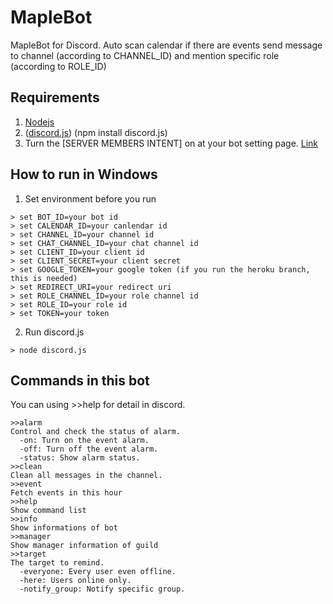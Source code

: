 # MapleBot
MapleBot for Discord.
Auto scan calendar if there are events send message to channel (according to CHANNEL_ID) and mention specific role (according to ROLE_ID)

## Requirements
1. [Nodejs](https://nodejs.org/en/)
2. ([discord.js](https://discord.js.org/#/)) (npm install discord.js)
3. Turn the [SERVER MEMBERS INTENT] on at your bot setting page. [Link](https://discord.com/developers/applications)

## How to run in Windows
1. Set environment before you run
```
> set BOT_ID=your bot id
> set CALENDAR_ID=your canlendar id
> set CHANNEL_ID=your channel id
> set CHAT_CHANNEL_ID=your chat channel id
> set CLIENT_ID=your client id
> set CLIENT_SECRET=your client secret
> set GOOGLE_TOKEN=your google token (if you run the heroku branch, this is needed)
> set REDIRECT_URI=your redirect uri
> set ROLE_CHANNEL_ID=your role channel id
> set ROLE_ID=your role id
> set TOKEN=your token
```
2. Run discord.js
```
> node discord.js
```

## Commands in this bot
You can using >>help for detail in discord.
```
>>alarm
Control and check the status of alarm.
  -on: Turn on the event alarm.
  -off: Turn off the event alarm.
  -status: Show alarm status.
>>clean
Clean all messages in the channel.
>>event
Fetch events in this hour
>>help
Show command list
>>info
Show informations of bot
>>manager
Show manager information of guild
>>target
The target to remind.
  -everyone: Every user even offline.
  -here: Users online only.
  -notify_group: Notify specific group.
```
